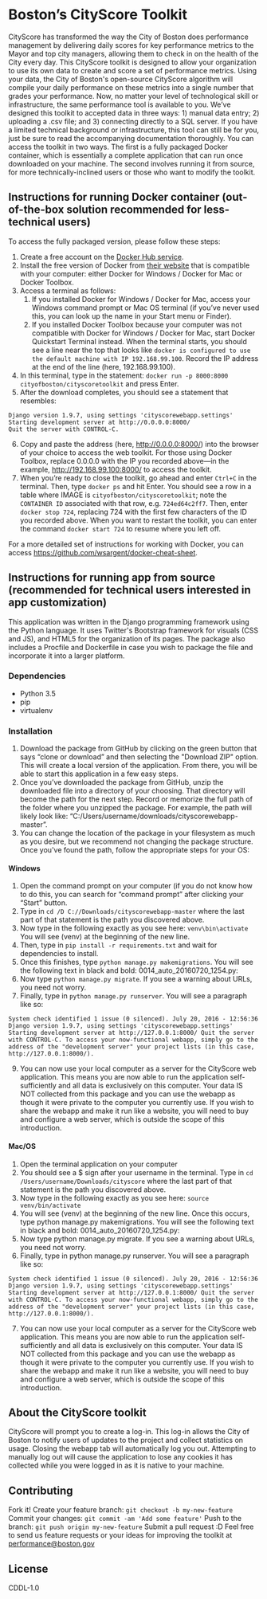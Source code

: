 # Boston’s CityScore Toolkit

CityScore has transformed the way the City of Boston does performance management by delivering daily scores for key performance metrics to the Mayor and top city managers, allowing them to check in on the health of the City every day.
This CityScore toolkit is designed to allow your organization to use its own data to create and score a set of performance metrics. Using your data, the City of Boston's open-source CityScore algorithm will compile your daily performance on these metrics into a single number that grades your performance. 
Now, no matter your level of technological skill or infrastructure, the same performance tool is available to you. We’ve designed this toolkit to accepted data in three ways: 1) manual data entry; 2) uploading a .csv file; and 3) connecting directly to a SQL server. If you have a limited technical background or infrastructure, this tool can still be for you, just be sure to read the accompanying documentation thoroughly. 
You can access the toolkit in two ways. The first is a fully packaged Docker container, which is essentially a complete application that can run once downloaded on your machine. The second involves running it from source, for more technically-inclined users or those who want to modify the toolkit.

## Instructions for running Docker container (out-of-the-box solution recommended for less-technical users)
To access the fully packaged version, please follow these steps:
1. Create a free account on the [Docker Hub service](https://hub.docker.com).
2. Install the free version of Docker from [their website](https://www.docker.com/products/overview) that is compatible with your computer: either Docker for Windows / Docker for Mac or Docker Toolbox. 
3. Access a terminal as follows: 
    1. If you installed Docker for Windows / Docker for Mac, access your Windows command prompt or Mac OS terminal (if you’ve never used this, you can look up the name in your Start menu or Finder). 
	2. If you installed Docker Toolbox because your computer was not compatible with Docker for Windows / Docker for Mac, start Docker Quickstart Terminal instead. When the terminal starts, you should see a line near the top that looks like `docker is configured to use the default machine with IP 192.168.99.100`. Record the IP address at the end of the line (here, 192.168.99.100).
4. In this terminal, type in the statement: `docker run -p 8000:8000 cityofboston/cityscoretoolkit` and press Enter.
5. After the download completes, you should see a statement that resembles: 
```
Django version 1.9.7, using settings 'cityscorewebapp.settings'
Starting development server at http://0.0.0.0:8000/
Quit the server with CONTROL-C.
```
6. Copy and paste the address (here, http://0.0.0.0:8000/) into the browser of your choice to access the web toolkit. For those using Docker Toolbox, replace 0.0.0.0 with the IP you recorded above—in the example, http://192.168.99.100:8000/ to access the toolkit.
7. When you’re ready to close the toolkit, go ahead and enter `Ctrl+C` in the terminal. Then, type `docker ps` and hit Enter. You should see a row in a table where IMAGE is `cityofboston/cityscoretoolkit`; note the `CONTAINER ID` associated with that row, e.g. `724ed64c2ff7`. Then, enter `docker stop 724`, replacing 724 with the first few characters of the ID you recorded above. When you want to restart the toolkit, you can enter the command `docker start 724` to resume where you left off.

For a more detailed set of instructions for working with Docker, you can access https://github.com/wsargent/docker-cheat-sheet.


## Instructions for running app from source (recommended for technical users interested in app customization)
This application was written in the Django programming framework using the Python language. It uses Twitter's Bootstrap framework for visuals (CSS and JS), and HTML5 for the organization of its pages. The package also includes a Procfile and Dockerfile in case you wish to package the file and incorporate it into a larger platform.

### Dependencies
- Python 3.5
- pip
- virtualenv

### Installation
1. Download the package from GitHub by clicking on the green button that says “clone or download” and then selecting the "Download ZIP" option. This will create a local version of the application. From there, you will be able to start this application in a few easy steps. 
2. Once you’ve downloaded the package from GitHub, unzip the downloaded file into a directory of your choosing. That directory will become the path for the next step. Record or memorize the full path of the folder where you unzipped the package. For example, the path will likely look like: “C:/Users/username/downloads/cityscorewebapp-master”.
3. You can change the location of the package in your filesystem as much as you desire, but we recommend not changing the package structure. Once you've found the path, follow the appropriate steps for your OS:

#### Windows
1. Open the command prompt on your computer (if you do not know how to do this, you can search for “command prompt” after clicking your “Start” button.
2. Type in `cd /D C://Downloads/cityscorewebapp-master` where the last part of that statement is the path you discovered above.
3. Now type in the following exactly as you see here: `venv\bin\activate` You will see (venv) at the beginning of the new line. 
5. Then, type in `pip install -r requirements.txt` and wait for dependencies to install.
6. Once this finishes, type `python manage.py makemigrations`. You will see the following text in black and bold: 0014_auto_20160720_1254.py:
7. Now type `python manage.py migrate`. If you see a warning about URLs, you need not worry.
8. Finally, type in `python manage.py runserver`. You will see a paragraph like so: 
```
System check identified 1 issue (0 silenced). July 20, 2016 - 12:56:36 Django version 1.9.7, using settings 'cityscorewebapp.settings' Starting development server at http://127.0.0.1:8000/ Quit the server with CONTROL-C. To access your now-functional webapp, simply go to the address of the "development server" your project lists (in this case, http://127.0.0.1:8000/). 
```
9. You can now use your local computer as a server for the CityScore web application. This means you are now able to run the application self-sufficiently and all data is exclusively on this computer. Your data IS NOT collected from this package and you can use the webapp as though it were private to the computer you currently use. If you wish to share the webapp and make it run like a website, you will need to buy and configure a web server, which is outside the scope of this introduction.

#### Mac/OS
1. Open the terminal application on your computer
2. You should see a $ sign after your username in the terminal. Type in `cd /Users/username/Downloads/cityscore` where the last part of that statement is the path you discovered above.
3. Now type in the following exactly as you see here: `source venv/bin/activate`
4. You will see (venv) at the beginning of the new line. Once this occurs, type python manage.py makemigrations. You will see the following text in black and bold: 0014_auto_20160720_1254.py:
5. Now type python manage.py migrate. If you see a warning about URLs, you need not worry.
6. Finally, type in python manage.py runserver. You will see a paragraph like so: 
```
System check identified 1 issue (0 silenced). July 20, 2016 - 12:56:36 Django version 1.9.7, using settings 'cityscorewebapp.settings' Starting development server at http://127.0.0.1:8000/ Quit the server with CONTROL-C. To access your now-functional webapp, simply go to the address of the "development server" your project lists (in this case, http://127.0.0.1:8000/). 
```
7. You can now use your local computer as a server for the CityScore web application. This means you are now able to run the application self-sufficiently and all data is exclusively on this computer. Your data IS NOT collected from this package and you can use the webapp as though it were private to the computer you currently use. If you wish to share the webapp and make it run like a website, you will need to buy and configure a web server, which is outside the scope of this introduction.

## About the CityScore toolkit
CityScore will prompt you to create a log-in. This log-in allows the City of Boston to notify users of updates to the project and collect statistics on usage. Closing the webapp tab will automatically log you out. Attempting to manually log out will cause the application to lose any cookies it has collected while you were logged in as it is native to your machine.

## Contributing
Fork it!
Create your feature branch: `git checkout -b my-new-feature`
Commit your changes: `git commit -am 'Add some feature'`
Push to the branch: `git push origin my-new-feature`
Submit a pull request :D Feel free to send us feature requests or your ideas for improving the toolkit at performance@boston.gov

## License
CDDL-1.0

